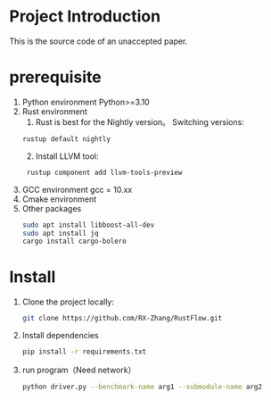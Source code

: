 # Project Introduction
  This is the source code of an unaccepted paper.
# prerequisite
1. Python environment
   Python>=3.10
2. Rust environment
   1. Rust is best for the Nightly version。
   Switching versions:
   ```bash
   rustup default nightly
   ```
   2. Install LLVM tool:
   ```bash
    rustup component add llvm-tools-preview
   ```
3. GCC environment
   gcc = 10.xx
4. Cmake environment
5. Other packages
   ```bash
   sudo apt install libboost-all-dev
   sudo apt install jq
   cargo install cargo-bolero
   ```
# Install
1. Clone the project locally:
   ```bash
   git clone https://github.com/RX-Zhang/RustFlow.git
   ```
2. Install dependencies
   ```bash
   pip install -r requirements.txt
   ```
4. run program（Need network）
   ```bash
   python driver.py --benchmark-name arg1 --submodule-name arg2
   ```
  
